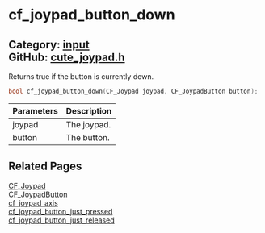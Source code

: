 [//]: # (This file is automatically generated by Cute Framework's docs parser.)
[//]: # (Do not edit this file by hand!)
[//]: # (See: https://github.com/RandyGaul/cute_framework/blob/master/samples/docs_parser.cpp)
[](../header.md ':include')

# cf_joypad_button_down

Category: [input](/api_reference?id=input)  
GitHub: [cute_joypad.h](https://github.com/RandyGaul/cute_framework/blob/master/include/cute_joypad.h)  
---

Returns true if the button is currently down.

```cpp
bool cf_joypad_button_down(CF_Joypad joypad, CF_JoypadButton button);
```

Parameters | Description
--- | ---
joypad | The joypad.
button | The button.

## Related Pages

[CF_Joypad](/input/cf_joypad.md)  
[CF_JoypadButton](/input/cf_joypadbutton.md)  
[cf_joypad_axis](/input/cf_joypad_axis.md)  
[cf_joypad_button_just_pressed](/input/cf_joypad_button_just_pressed.md)  
[cf_joypad_button_just_released](/input/cf_joypad_button_just_released.md)  
